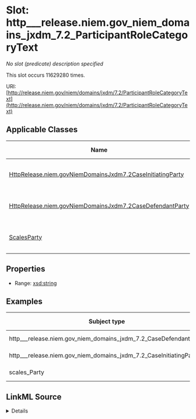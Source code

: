 

# Slot: http___release.niem.gov_niem_domains_jxdm_7.2_ParticipantRoleCategoryText


_No slot (predicate) description specified_






This slot occurs 11629280 times.


URI: [http://release.niem.gov/niem/domains/jxdm/7.2/ParticipantRoleCategoryText](http://release.niem.gov/niem/domains/jxdm/7.2/ParticipantRoleCategoryText)



<!-- no inheritance hierarchy -->





## Applicable Classes

| Name | Description | Modifies Slot |
| --- | --- | --- |
| [HttpRelease.niem.govNiemDomainsJxdm7.2CaseInitiatingParty](../classes/HttpRelease.niem.govNiemDomainsJxdm7.2CaseInitiatingParty.md) | No class (type) description specified |  yes  |
| [HttpRelease.niem.govNiemDomainsJxdm7.2CaseDefendantParty](../classes/HttpRelease.niem.govNiemDomainsJxdm7.2CaseDefendantParty.md) | No class (type) description specified |  yes  |
| [ScalesParty](../classes/ScalesParty.md) | No class (type) description specified |  yes  |







## Properties

* Range: [xsd:string](http://www.w3.org/2001/XMLSchema#string)






## Examples

| Subject type | Object type | Example subject | Example object | Occurrences |
| --- | --- | --- | --- | --- |
| http___release.niem.gov_niem_domains_jxdm_7.2_CaseDefendantParty | string | scales:/Agent/akd;;1:16-cr-00001_a0 | Defendant | 2949712 |
| http___release.niem.gov_niem_domains_jxdm_7.2_CaseInitiatingParty | string | scales:/Agent/akd;;1:16-cr-00001_a1 | Plaintiff | 1337860 |
| scales_Party | string | scales:/Agent/akd;;1:16-cv-00008_a7 | Amicus | 7341708 |




## LinkML Source

<details>

```yaml
name: http___release.niem.gov_niem_domains_jxdm_7.2_ParticipantRoleCategoryText
annotations:
  count:
    tag: count
    value: 11629280
description: No slot (predicate) description specified
examples:
- object:
    example_object: Defendant
    example_object_type: string
    example_predicate: http://release.niem.gov/niem/domains/jxdm/7.2/ParticipantRoleCategoryText
    example_subject: scales:/Agent/akd;;1:16-cr-00001_a0
    example_subject_type: http___release.niem.gov_niem_domains_jxdm_7.2_CaseDefendantParty
- object:
    example_object: Plaintiff
    example_object_type: string
    example_predicate: http://release.niem.gov/niem/domains/jxdm/7.2/ParticipantRoleCategoryText
    example_subject: scales:/Agent/akd;;1:16-cr-00001_a1
    example_subject_type: http___release.niem.gov_niem_domains_jxdm_7.2_CaseInitiatingParty
- object:
    example_object: Amicus
    example_object_type: string
    example_predicate: http://release.niem.gov/niem/domains/jxdm/7.2/ParticipantRoleCategoryText
    example_subject: scales:/Agent/akd;;1:16-cv-00008_a7
    example_subject_type: scales_Party
from_schema: scales-kg
rank: 1000
slot_uri: http://release.niem.gov/niem/domains/jxdm/7.2/ParticipantRoleCategoryText
alias: http___release.niem.gov_niem_domains_jxdm_7.2_ParticipantRoleCategoryText
domain_of:
- http___release.niem.gov_niem_domains_jxdm_7.2_CaseDefendantParty
- http___release.niem.gov_niem_domains_jxdm_7.2_CaseInitiatingParty
- scales_Party
range: string

```
</details>